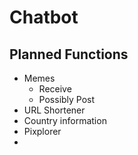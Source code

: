 # Chatbot

## Planned Functions
* Memes
  - Receive
  - Possibly Post
* URL Shortener
* Country information
* Pixplorer
* 
